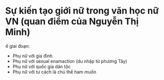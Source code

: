 # Sự kiến tạo giới nữ trong văn học nữ VN (quan điểm của Nguyễn Thị Minh) 
4 giai đoạn:
- Phụ nữ với gia đình
- Phụ nữ với sexual enamaction (du nhập từ phương Tây)
- Phụ nữ với quốc gia dân tộc
- Phụ nữ với tư cách là chủ thể ham muốn